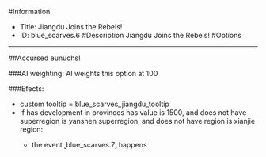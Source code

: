 #Information
 - Title: Jiangdu Joins the Rebels!
 - ID: blue_scarves.6
#Description
Jiangdu Joins the Rebels!
#Options

___
##Accursed eunuchs!

###AI weighting:
AI weights this option at 100


###Efects:<ul><li>custom tooltip = blue_scarves_jiangdu_tooltip</li><li>If has development in provinces has value is 1500, and does not have superregion is yanshen superregion, and does not have region is xianjie region:</li><ul><li>the event ˻blue_scarves.7˼ happens</li></ul></ul>
